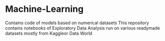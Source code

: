 # Machine-Learning
Contains code of models based on numerical datasets
This repository contains notebooks of Exploratory Data Analysis run on various readymade datasets mostly from Kaggleor Data World
